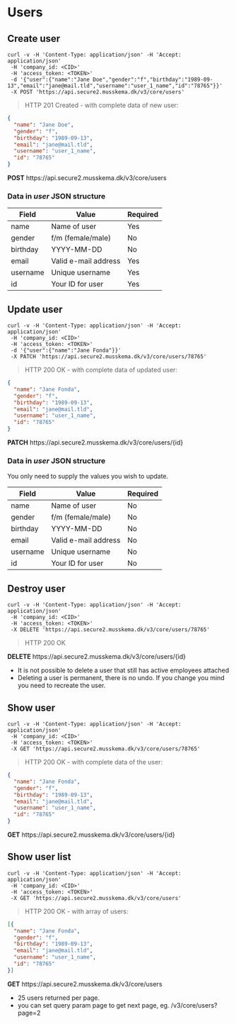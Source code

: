 # Users

## Create user

```shell
curl -v -H 'Content-Type: application/json' -H 'Accept: application/json'
 -H 'company_id: <CID>'
 -H 'access_token: <TOKEN>'
 -d '{"user":{"name":"Jane Doe","gender":"f","birthday":"1989-09-13","email":"jane@mail.tld","username":"user_1_name","id":"78765"}}'
 -X POST 'https://api.secure2.musskema.dk/v3/core/users'
```

> HTTP 201 Created - with complete data of new user:

```json
{
  "name": "Jane Doe",
  "gender": "f",
  "birthday": "1989-09-13",
  "email": "jane@mail.tld",
  "username": "user_1_name",
  "id": "78765"
}
```

<aside class="notice">
<b>POST</b> https://api.secure2.musskema.dk/v3/core/users
</aside>

### Data in _user_ JSON structure

Field | Value | Required
------|-------|---------
name | Name of user | Yes
gender | f/m (female/male) | No
birthday | YYYY-MM-DD | No
email | Valid e-mail address | Yes
username | Unique username | Yes
id | Your ID for user | Yes  

## Update user

```shell
curl -v -H 'Content-Type: application/json' -H 'Accept: application/json'
 -H 'company_id: <CID>'
 -H 'access_token: <TOKEN>'
 -d '{"user":{"name":"Jane Fonda"}}'
 -X PATCH 'https://api.secure2.musskema.dk/v3/core/users/78765'
```

> HTTP 200 OK - with complete data of updated user:

```json
{
  "name": "Jane Fonda",
  "gender": "f",
  "birthday": "1989-09-13",
  "email": "jane@mail.tld",
  "username": "user_1_name",
  "id": "78765"
}
```

<aside class="notice">
<b>PATCH</b> https://api.secure2.musskema.dk/v3/core/users/{id}
</aside>

### Data in _user_ JSON structure
You only need to supply the values you wish to update.

Field | Value | Required
------|-------|---------
name | Name of user | No
gender | f/m (female/male) | No
birthday | YYYY-MM-DD | No
email | Valid e-mail address | No
username | Unique username | No
id | Your ID for user | No  

## Destroy user

```shell
curl -v -H 'Content-Type: application/json' -H 'Accept: application/json'
 -H 'company_id: <CID>'
 -H 'access_token: <TOKEN>'
 -X DELETE 'https://api.secure2.musskema.dk/v3/core/users/78765'
```

> HTTP 200 OK

<aside class="notice">
<b>DELETE</b> https://api.secure2.musskema.dk/v3/core/users/{id}
</aside>

 - It is not possible to delete a user that still has active employees attached
 - Deleting a user is permanent, there is no undo. If you change you mind you need to recreate the user.

## Show user

```shell
curl -v -H 'Content-Type: application/json' -H 'Accept: application/json'
 -H 'company_id: <CID>'
 -H 'access_token: <TOKEN>'
 -X GET 'https://api.secure2.musskema.dk/v3/core/users/78765'
```

> HTTP 200 OK - with complete data of the user:

```json
{
  "name": "Jane Fonda",
  "gender": "f",
  "birthday": "1989-09-13",
  "email": "jane@mail.tld",
  "username": "user_1_name",
  "id": "78765"
}
```

<aside class="notice">
<b>GET</b> https://api.secure2.musskema.dk/v3/core/users/{id}
</aside>

## Show user list

```shell
curl -v -H 'Content-Type: application/json' -H 'Accept: application/json'
 -H 'company_id: <CID>'
 -H 'access_token: <TOKEN>'
 -X GET 'https://api.secure2.musskema.dk/v3/core/users'
```

> HTTP 200 OK - with array of users:

```json
[{
  "name": "Jane Fonda",
  "gender": "f",
  "birthday": "1989-09-13",
  "email": "jane@mail.tld",
  "username": "user_1_name",
  "id": "78765"
}]
```

<aside class="notice">
<b>GET</b> https://api.secure2.musskema.dk/v3/core/users
</aside>

 - 25 users returned per page.
 - you can set query param page to get next page, eg. /v3/core/users?page=2
